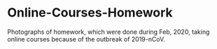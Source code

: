 # Online-Courses-Homework
Photographs of homework, which were done during Feb, 2020, taking online courses because of the outbreak of 2019-nCoV.
